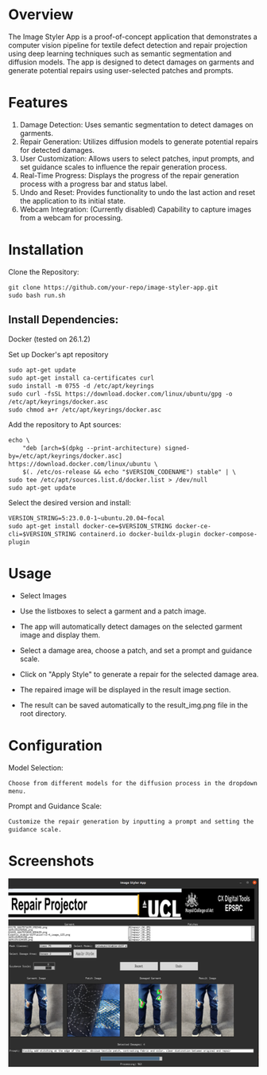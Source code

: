 # Overview
The Image Styler App is a proof-of-concept application that demonstrates a computer vision pipeline for textile defect detection and repair projection using deep learning techniques such as semantic segmentation and diffusion models. The app is designed to detect damages on garments and generate potential repairs using user-selected patches and prompts.

# Features
1. Damage Detection: Uses semantic segmentation to detect damages on garments.
2. Repair Generation: Utilizes diffusion models to generate potential repairs for detected damages.
3. User Customization: Allows users to select patches, input prompts, and set guidance scales to influence the repair generation process.
4. Real-Time Progress: Displays the progress of the repair generation process with a progress bar and status label.
5. Undo and Reset: Provides functionality to undo the last action and reset the application to its initial state.
6. Webcam Integration: (Currently disabled) Capability to capture images from a webcam for processing.

# Installation
Clone the Repository:

    git clone https://github.com/your-repo/image-styler-app.git
    sudo bash run.sh


## Install Dependencies:

Docker (tested on 26.1.2)

Set up Docker's apt repository

    sudo apt-get update
    sudo apt-get install ca-certificates curl
    sudo install -m 0755 -d /etc/apt/keyrings
    sudo curl -fsSL https://download.docker.com/linux/ubuntu/gpg -o /etc/apt/keyrings/docker.asc
    sudo chmod a+r /etc/apt/keyrings/docker.asc

Add the repository to Apt sources:

    echo \
        "deb [arch=$(dpkg --print-architecture) signed-by=/etc/apt/keyrings/docker.asc] https://download.docker.com/linux/ubuntu \
        $(. /etc/os-release && echo "$VERSION_CODENAME") stable" | \
    sudo tee /etc/apt/sources.list.d/docker.list > /dev/null
    sudo apt-get update

Select the desired version and install:

    VERSION_STRING=5:23.0.0-1~ubuntu.20.04~focal
    sudo apt-get install docker-ce=$VERSION_STRING docker-ce-cli=$VERSION_STRING containerd.io docker-buildx-plugin docker-compose-plugin




# Usage
- Select Images

- Use the listboxes to select a garment and a patch image.


- The app will automatically detect damages on the selected garment image and display them.


- Select a damage area, choose a patch, and set a prompt and guidance scale.

- Click on "Apply Style" to generate a repair for the selected damage area.



- The repaired image will be displayed in the result image section.
- The result can be saved automatically to the result_img.png file in the root directory.

# Configuration
Model Selection:

    Choose from different models for the diffusion process in the dropdown menu.
Prompt and Guidance Scale:

    Customize the repair generation by inputting a prompt and setting the guidance scale.

# Screenshots

![Main GUI](repairProjector.png?raw=true "Interface")
